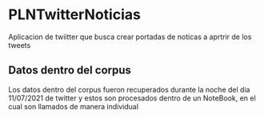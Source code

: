 # PLNTwitterNoticias
Aplicacion de twiitter que busca crear portadas de noticas a aprtrir de los tweets
## Datos dentro del corpus
Los datos dentro del corpus fueron recuperados durante la noche del dia 11/07/2021 de twitter y estos son procesados dentro de un NoteBook, en el cual son llamados de manera individual
